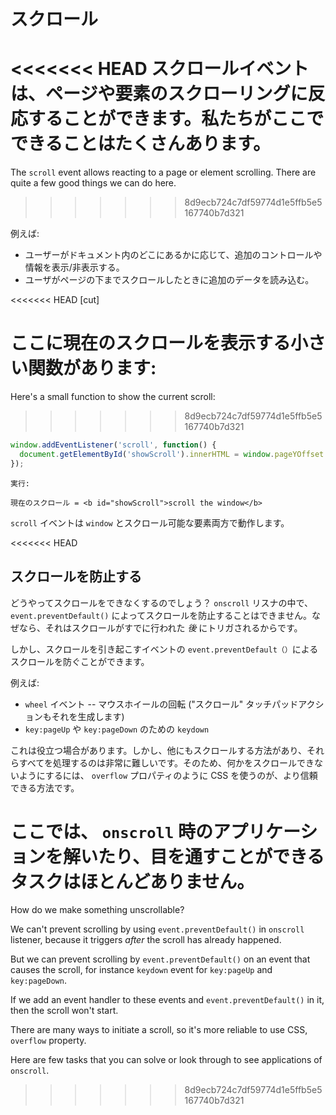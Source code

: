 # スクロール

<<<<<<< HEAD
スクロールイベントは、ページや要素のスクローリングに反応することができます。私たちがここでできることはたくさんあります。
=======
The `scroll` event allows reacting to a page or element scrolling. There are quite a few good things we can do here.
>>>>>>> 8d9ecb724c7df59774d1e5ffb5e5167740b7d321

例えば:
- ユーザーがドキュメント内のどこにあるかに応じて、追加のコントロールや情報を表示/非表示する。
- ユーザがページの下までスクロールしたときに追加のデータを読み込む。

<<<<<<< HEAD
[cut]

ここに現在のスクロールを表示する小さい関数があります:
=======
Here's a small function to show the current scroll:
>>>>>>> 8d9ecb724c7df59774d1e5ffb5e5167740b7d321

```js autorun
window.addEventListener('scroll', function() {
  document.getElementById('showScroll').innerHTML = window.pageYOffset + 'px';
});
```

```online
実行:

現在のスクロール = <b id="showScroll">scroll the window</b>
```

`scroll` イベントは `window` とスクロール可能な要素両方で動作します。


<<<<<<< HEAD
## スクロールを防止する 

どうやってスクロールをできなくするのでしょう？ `onscroll` リスナの中で、`event.preventDefault()` によってスクロールを防止することはできません。なぜなら、それはスクロールがすでに行われた *後* にトリガされるからです。

しかし、スクロールを引き起こすイベントの `event.preventDefault（）`によるスクロールを防ぐことができます。

例えば:
- `wheel` イベント -- マウスホイールの回転 ("スクロール" タッチパッドアクションもそれを生成します)
- `key:pageUp` や `key:pageDown` のための `keydown`

これは役立つ場合があります。しかし、他にもスクロールする方法があり、それらすべてを処理するのは非常に難しいです。そのため、何かをスクロールできないようにするには、 `overflow` プロパティのように CSS を使うのが、より信頼できる方法です。

ここでは、 `onscroll` 時のアプリケーションを解いたり、目を通すことができるタスクはほとんどありません。
=======
How do we make something unscrollable?

We can't prevent scrolling by using `event.preventDefault()` in `onscroll` listener, because it triggers *after* the scroll has already happened.

But we can prevent scrolling by `event.preventDefault()` on an event that causes the scroll, for instance `keydown` event for `key:pageUp` and `key:pageDown`.

If we add an event handler to these events and `event.preventDefault()` in it, then the scroll won't start.

There are many ways to initiate a scroll, so it's more reliable to use CSS, `overflow` property.

Here are few tasks that you can solve or look through to see applications of `onscroll`.
>>>>>>> 8d9ecb724c7df59774d1e5ffb5e5167740b7d321
